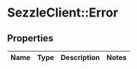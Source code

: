 # SezzleClient::Error

## Properties
Name | Type | Description | Notes
------------ | ------------- | ------------- | -------------

